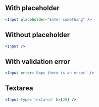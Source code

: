 ## With placeholder

```.jsx
<Input placeholder="Enter something" />
```

## Without placeholder

```.jsx
<Input />
```

## With validation error

```.jsx
<Input error='Oops there is an error' />
```

## Textarea

```.jsx
<Input type='textarea' h={20} />
```

